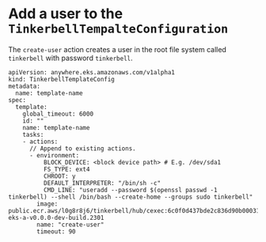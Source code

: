 # Add a user to the `TinkerbellTempalteConfiguration`

The `create-user` action creates a user in the root file system called `tinkerbell` with password `tinkerbell`.

```
apiVersion: anywhere.eks.amazonaws.com/v1alpha1
kind: TinkerbellTemplateConfig
metadata:
  name: template-name
spec:
  template:
    global_timeout: 6000
    id: ""
    name: template-name
    tasks:
    - actions:
      // Append to existing actions.
      - environment:
          BLOCK_DEVICE: <block device path> # E.g. /dev/sda1
          FS_TYPE: ext4
          CHROOT: y
          DEFAULT_INTERPRETER: "/bin/sh -c"
          CMD_LINE: "useradd --password $(openssl passwd -1 tinkerbell) --shell /bin/bash --create-home --groups sudo tinkerbell"
        image: public.ecr.aws/l0g8r8j6/tinkerbell/hub/cexec:6c0f0d437bde2c836d90b000312c8b25fa1b65e1-eks-a-v0.0.0-dev-build.2301
        name: "create-user"
        timeout: 90
```

